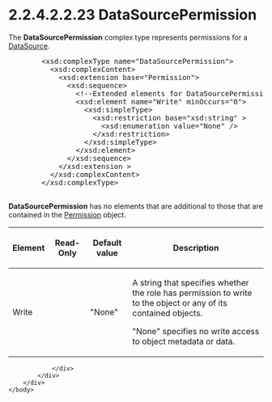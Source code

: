 <html dir="LTR" xmlns:mshelp="http://msdn.microsoft.com/mshelp" xmlns:ddue="http://ddue.schemas.microsoft.com/authoring/2003/5" xmlns:xlink="http://www.w3.org/1999/xlink" xmlns:tool="http://www.microsoft.com/tooltip">
    <head>
        <meta http-equiv="Content-Type" content="text/html; CHARSET=utf-8"></meta>
        <meta name="save" content="history"></meta>
        <title>2.2.4.2.2.23 DataSourcePermission</title>
        <xml>
            <mshelp:toctitle title="2.2.4.2.2.23 DataSourcePermission"></mshelp:toctitle>
            <mshelp:rltitle title="[MS-SSAS]: DataSourcePermission"></mshelp:rltitle>
            <mshelp:keyword index="A" term="18fe48c3-3569-480a-8e39-36a2d9348db5"></mshelp:keyword>
            <mshelp:attr name="DCSext.ContentType" value="open specification"></mshelp:attr>
            <mshelp:attr name="AssetID" value="18fe48c3-3569-480a-8e39-36a2d9348db5"></mshelp:attr>
            <mshelp:attr name="TopicType" value="kbRef"></mshelp:attr>
            <mshelp:attr name="DCSext.Title" value="[MS-SSAS]: DataSourcePermission" />
        </xml>
    </head>
    <body>
        <div id="header">
            <h1 class="heading">2.2.4.2.2.23 DataSourcePermission</h1>
        </div>
        <div id="mainSection">
            <div id="mainBody">
                <div id="allHistory" class="saveHistory"></div>
                <div id="sectionSection0" class="section" name="collapseableSection">
                    

<p>The <b>DataSourcePermission</b> complex type represents
permissions for a <a href="3923a7c5-6a41-444a-ac09-a04db51cd739.html">DataSource</a>.</p>

<dl>
<dd>
<div><pre>   &lt;xsd:complexType name=&quot;DataSourcePermission&quot;&gt;
     &lt;xsd:complexContent&gt;
       &lt;xsd:extension base=&quot;Permission&quot;&gt;
         &lt;xsd:sequence&gt;
           &lt;!--Extended elements for DataSourcePermission object--&gt;
           &lt;xsd:element name=&quot;Write&quot; minOccurs=&quot;0&quot;&gt;
             &lt;xsd:simpleType&gt;
               &lt;xsd:restriction base=&quot;xsd:string&quot; &gt;
                 &lt;xsd:enumeration value=&quot;None&quot; /&gt;
               &lt;/xsd:restriction&gt;
             &lt;/xsd:simpleType&gt;
           &lt;/xsd:element&gt;
         &lt;/xsd:sequence&gt;
       &lt;/xsd:extension &gt;
     &lt;/xsd:complexContent&gt;
   &lt;/xsd:complexType&gt;
            
</pre></div>
</dd></dl>

<p><b>DataSourcePermission</b> has no elements that are
additional to those that are contained in the <a href="99f84daa-7f76-4f37-9d87-ddea1d2634a4.html">Permission</a> object.</p>

<table>
 <thead>
  <tr>
   <th>
   <p>Element</p>
   </th>
   <th>
   <p>Read-Only</p>
   </th>
   <th>
   <p>Default value</p>
   </th>
   <th>
   <p>Description</p>
   </th>
  </tr>
 </thead>
 <tr>
  <td>
  <p>Write</p>
  </td>
  <td>
  <p> </p>
  </td>
  <td>
  <p>&quot;None&quot;</p>
  </td>
  <td>
  <p>A string that specifies whether the role has
  permission to write to the object or any of its contained objects. </p>
  <p>&quot;None&quot; specifies no write access to object
  metadata or data.</p>
  </td>
 </tr>
</table>

<p> </p>


                </div>
            </div>
        </div>
    </body>
</html>